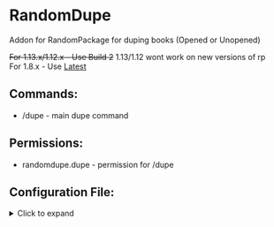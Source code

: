 # RandomDupe
Addon for RandomPackage for duping books (Opened or Unopened)

~~For 1.13.x/1.12.x - Use Build 2~~ 1.13/1.12 wont work on new versions of rp<br>
For 1.8.x - Use [Latest](http://ci.puyodead1-development.me/job/RandomDupe/)

## Commands:
- /dupe - main dupe command

## Permissions:
- randomdupe.dupe - permission for /dupe

## Configuration File:
<details>
  <summary>Click to expand</summary>
  
```
messages:
  no permission: "&c&l(!) You don't have permission!"
  not dupable: "&c&l(!) Not Dupable."
  
settings:
  stack size: 64
  allow duping rarity books: true
  allow duping enchant books: true
  
blacklist:
  - "RAGE" # Prevents duping the rage enchant book
  - "ELITE" # Prevents duping the (unopened) elite enchantment book
```
</details>
